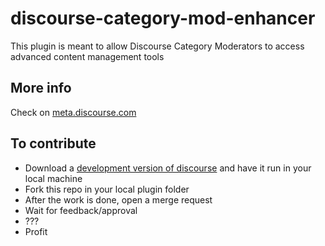 # discourse-category-mod-enhancer

This plugin is meant to allow Discourse Category Moderators to access advanced content management tools

## More info

Check on [meta.discourse.com](https://meta.discourse.org/t/category-mod-enhancer/268065)

## To contribute

- Download a [development version of discourse](https://meta.discourse.org/t/install-discourse-for-development-using-docker/102009/90) and have it run in your local machine
- Fork this repo in your local plugin folder
- After the work is done, open a merge request
- Wait for feedback/approval
- ???
- Profit


